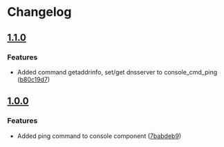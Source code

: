 # Changelog

## [1.1.0](https://github.com/espressif/esp-protocols/commits/console_cmd_ping-v1.1.0)

### Features

- Added command getaddrinfo, set/get dnsserver to console_cmd_ping ([b80c19d7](https://github.com/espressif/esp-protocols/commit/b80c19d7))

## [1.0.0](https://github.com/espressif/esp-protocols/commits/console_cmd_ping-v1.0.0)

### Features

- Added ping command to console component ([7babdeb9](https://github.com/espressif/esp-protocols/commit/7babdeb9))
